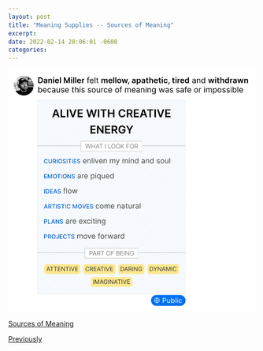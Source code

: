 ```yaml
---
layout: post
title: "Meaning Supplies -- Sources of Meaning"
excerpt: 
date: 2022-02-14 20:06:01 -0600
categories: 
---
```


![](/assets/2022/02/meaning-supplies.png)

[Sources of Meaning](https://meaning.supplies/meaning)

[Previously](/2021/03/06/meaning-supplies/)

